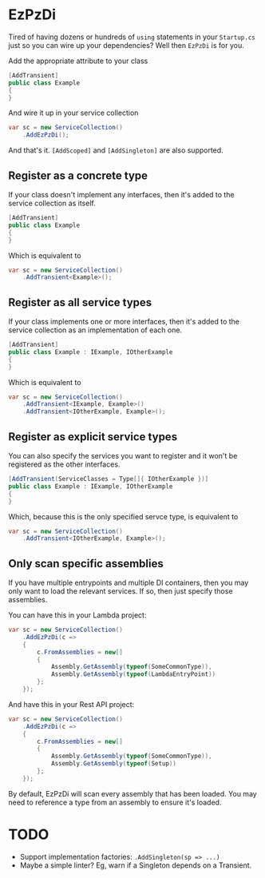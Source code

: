 # EzPzDi

Tired of having dozens or hundreds of `using` statements in your `Startup.cs` just so you
can wire up your dependencies? Well then `EzPzDi` is for you.

Add the appropriate attribute to your class

```csharp
[AddTransient]
public class Example
{
}
```

And wire it up in your service collection

```csharp
var sc = new ServiceCollection()
    .AddEzPzDi();
```

And that's it. `[AddScoped]` and `[AddSingleton]` are also supported.

## Register as a concrete type

If your class doesn't implement any interfaces, then it's added to the service
collection as itself.

```csharp
[AddTransient]
public class Example
{
}
```

Which is equivalent to

```csharp
var sc = new ServiceCollection()
    .AddTransient<Example>();
```

## Register as all service types

If your class implements one or more interfaces, then it's added to the service
collection as an implementation of each one.

```csharp
[AddTransient]
public class Example : IExample, IOtherExample
{
}
```

Which is equivalent to

```csharp
var sc = new ServiceCollection()
    .AddTransient<IExample, Example>()
    .AddTransient<IOtherExample, Example>();
```

## Register as explicit service types

You can also specify the services you want to register and it won't be
registered as the other interfaces.

```csharp
[AddTransient(ServiceClasses = Type[]{ IOtherExample })]
public class Example : IExample, IOtherExample
{
}
```

Which, because this is the only specified servce type, is equivalent to

```csharp
var sc = new ServiceCollection()
    .AddTransient<IOtherExample, Example>();
```

## Only scan specific assemblies

If you have multiple entrypoints and multiple DI containers, then you may
only want to load the relevant services. If so, then just specify those
assemblies.

You can have this in your Lambda project:

```csharp
var sc = new ServiceCollection()
    .AddEzPzDi(c =>
    {
        c.FromAssemblies = new[]
        { 
            Assembly.GetAssembly(typeof(SomeCommonType)),
            Assembly.GetAssembly(typeof(LambdaEntryPoint))
        };
    });
```

And have this in your Rest API project:

```csharp
var sc = new ServiceCollection()
    .AddEzPzDi(c =>
    {
        c.FromAssemblies = new[]
        { 
            Assembly.GetAssembly(typeof(SomeCommonType)),
            Assembly.GetAssembly(typeof(Setup))
        };
    });
```

By default, EzPzDi will scan every assembly that has been loaded. You may need
to reference a type from an assembly to ensure it's loaded.

# TODO

* Support implementation factories: `.AddSingleton(sp => ...)`
* Maybe a simple linter? Eg, warn if a Singleton depends on a Transient.